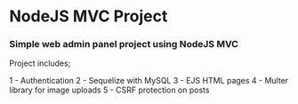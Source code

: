 # NodeJS MVC Project 

<h3>Simple web admin panel project using NodeJS MVC</h3>

Project includes;

1 -	Authentication
2 - Sequelize with MySQL
3 - EJS HTML pages
4 - Multer library for image uploads
5 - CSRF protection on posts
